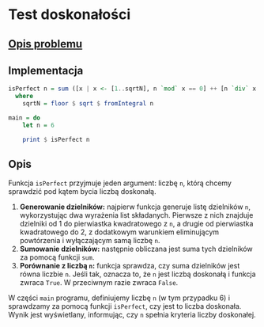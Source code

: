 # Test doskonałości

## [Opis problemu](../../../../algorithms/integers/perfect-test.md)


## Implementacja

```haskell linenums="1"
isPerfect n = sum ([x | x <- [1..sqrtN], n `mod` x == 0] ++ [n `div` x | x <- [sqrtN, sqrtN - 1 .. 2], (n `mod` x == 0) && (n `div` x /= x)]) == n
  where
    sqrtN = floor $ sqrt $ fromIntegral n

main = do
    let n = 6

    print $ isPerfect n
```


## Opis

Funkcja `isPerfect` przyjmuje jeden argument: liczbę `n`, którą chcemy sprawdzić pod kątem bycia liczbą doskonałą.

1. **Generowanie dzielników:** najpierw funkcja generuje listę dzielników `n`, wykorzystując dwa wyrażenia list składanych. Pierwsze z nich znajduje dzielniki od 1 do pierwiastka kwadratowego z `n`, a drugie od pierwiastka kwadratowego do 2, z dodatkowym warunkiem eliminującym powtórzenia i wyłączającym samą liczbę `n`.
2. **Sumowanie dzielników:** następnie obliczana jest suma tych dzielników za pomocą funkcji `sum`.
3. **Porównanie z liczbą `n`:** funkcja sprawdza, czy suma dzielników jest równa liczbie `n`. Jeśli tak, oznacza to, że `n` jest liczbą doskonałą i funkcja zwraca `True`. W przeciwnym razie zwraca `False`.

W części `main` programu, definiujemy liczbę `n` (w tym przypadku 6) i sprawdzamy za pomocą funkcji `isPerfect`, czy jest to liczba doskonała. Wynik jest wyświetlany, informując, czy `n` spełnia kryteria liczby doskonałej.

